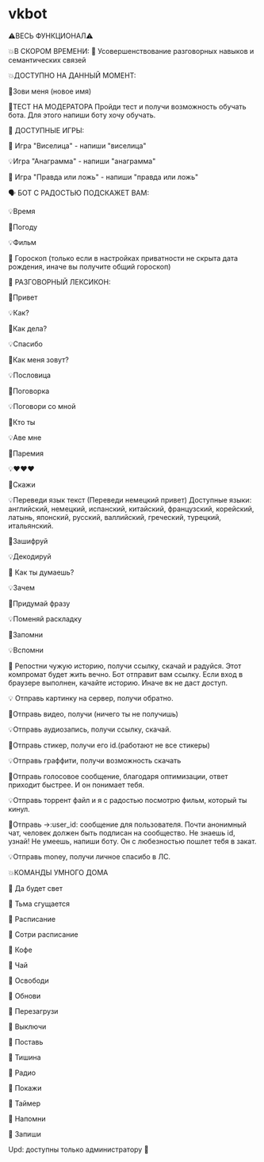 # vkbot
⚠ВЕСЬ ФУНКЦИОНАЛ⚠ 

💥В СКОРОМ ВРЕМЕНИ: 
📢 Усовершенствование разговорных навыков и семантических связей

💥ДОСТУПНО НА ДАННЫЙ МОМЕНТ: 

📌Зови меня (новое имя)

📍ТЕСТ НА МОДЕРАТОРА 
Пройди тест и получи возможность обучать бота. Для этого напиши боту хочу обучать.

🎯 ДОСТУПНЫЕ ИГРЫ: 

📌 Игра "Виселица" - напиши "виселица"

💡Игра "Анаграмма" - напиши "анаграмма"

📌 Игра "Правда или ложь" - напиши "правда или ложь"

🗣 БОТ С РАДОСТЬЮ ПОДСКАЖЕТ ВАМ: 

💡Время 

📌Погоду 

💡Фильм

📌 Гороскоп (только если в настройках приватности не скрыта дата рождения, иначе вы получите общий гороскоп)

💬 РАЗГОВОРНЫЙ ЛЕКСИКОН: 

📌Привет 

💡Как? 

📌Как дела? 

💡Спасибо 

📌Как меня зовут? 

💡Пословица 

📌Поговорка 

💡Поговори со мной 

📌Кто ты 

💡Аве мне 

📌Паремия 

💡❤❤❤ 

📌Скажи 

💡Переведи язык текст (Переведи немецкий привет) 
Доступные языки: английский, немецкий, испанский, китайский, французский, корейский, латынь, японский, русский, валлийский, греческий, турецкий, итальянский. 

📌Зашифруй 

💡Декодируй 

🎱 Как ты думаешь? 

💡Зачем 

📌Придумай фразу 

💡Поменяй раскладку 

📌Запомни 

💡Вспомни 

📌 Репостни чужую историю, получи ссылку, скачай и радуйся. Этот компромат будет жить вечно. Бот отправит вам ссылку. Если вход в браузере выполнен, качайте историю. Иначе вк не даст доступ. 

💡 Отправь картинку на сервер, получи обратно. 

📌Отправь видео, получи (ничего ты не получишь) 

💡Отправь аудиозапись, получи ссылку, скачай. 

📌Отправь стикер, получи его id.(работают не все стикеры) 

💡Отправь граффити, получи возможность скачать 

📌Отправь голосовое сообщение, благодаря оптимизации, ответ приходит быстрее. И он понимает тебя. 

💡Отправь торрент файл и я с радостью посмотрю фильм, который ты кинул. 

📌Отправь ->:user_id: сообщение для пользователя. Почти анонимный чат, человек должен быть подписан на сообщество. Не знаешь id, узнай! Не умеешь, напиши боту. Он с любезностью пошлет тебя в закат. 

💡Отправь money, получи личное спасибо в ЛС. 

💥КОМАНДЫ УМНОГО ДОМА 

👀 Да будет свет 

👀 Тьма сгущается 

👀 Расписание 

👀 Сотри расписание 

👀 Кофе 

👀 Чай 

👀 Освободи 

👀 Обнови 

👀 Перезагрузи 

👀 Выключи 

👀 Поставь 

👀 Тишина 

👀 Радио 

👀 Покажи 

👀 Таймер 

👀 Напомни 

👀 Запиши 

Upd: доступны только администратору 🤖
